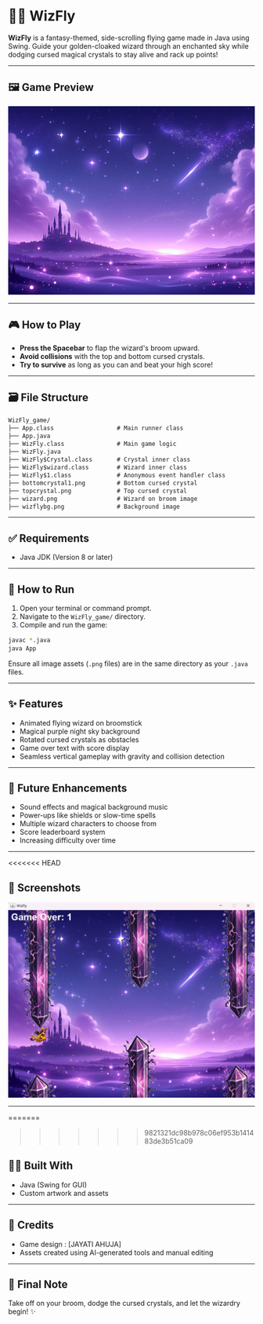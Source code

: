 # 🧙‍♀️ WizFly

**WizFly** is a fantasy-themed, side-scrolling flying game made in Java using Swing. Guide your golden-cloaked wizard through an enchanted sky while dodging cursed magical crystals to stay alive and rack up points!

---

## 🖼️ Game Preview

![WizFly Background](./wizflybg.png)

---

## 🎮 How to Play

- **Press the Spacebar** to flap the wizard's broom upward.
- **Avoid collisions** with the top and bottom cursed crystals.
- **Try to survive** as long as you can and beat your high score!

---

## 🗃️ File Structure

```
WizFly_game/
├── App.class                  # Main runner class
├── App.java
├── WizFly.class               # Main game logic
├── WizFly.java
├── WizFly$Crystal.class       # Crystal inner class
├── WizFly$wizard.class        # Wizard inner class
├── WizFly$1.class             # Anonymous event handler class
├── bottomcrystal1.png         # Bottom cursed crystal
├── topcrystal.png             # Top cursed crystal
├── wizard.png                 # Wizard on broom image
├── wizflybg.png               # Background image
```

---

## ✅ Requirements

- Java JDK (Version 8 or later)

---

## 🚀 How to Run

1. Open your terminal or command prompt.
2. Navigate to the `WizFly_game/` directory.
3. Compile and run the game:

```bash
javac *.java
java App
```

Ensure all image assets (`.png` files) are in the same directory as your `.java` files.

---

## ✨ Features

- Animated flying wizard on broomstick
- Magical purple night sky background
- Rotated cursed crystals as obstacles
- Game over text with score display
- Seamless vertical gameplay with gravity and collision detection

---

## 🔮 Future Enhancements

- Sound effects and magical background music
- Power-ups like shields or slow-time spells
- Multiple wizard characters to choose from
- Score leaderboard system
- Increasing difficulty over time

---

<<<<<<< HEAD
## 📸 Screenshots

![WizFly Screenshot](./gameplay_screenshot.png)

---

=======
>>>>>>> 9821321dc98b978c06ef953b141483de3b51ca09
## 🧑‍💻 Built With

- Java (Swing for GUI)
- Custom artwork and assets

---

## 🌟 Credits

- Game design : [JAYATI AHUJA]
- Assets created using AI-generated tools and manual editing

---

## 🧙 Final Note

Take off on your broom, dodge the cursed crystals, and let the wizardry begin! ✨
